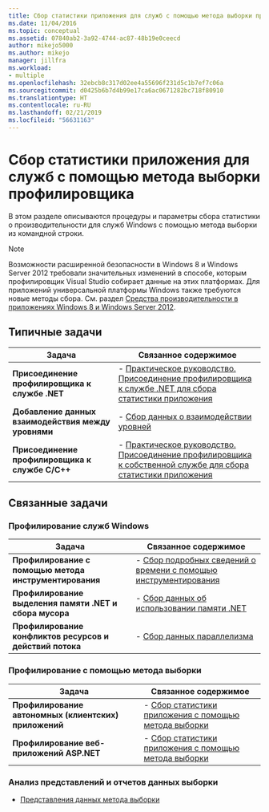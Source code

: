 ```yaml
---
title: Сбор статистики приложения для служб с помощью метода выборки профилировщика | Документы Майкрософт
ms.date: 11/04/2016
ms.topic: conceptual
ms.assetid: 07840ab2-3a92-4744-ac87-48b19e0ceecd
author: mikejo5000
ms.author: mikejo
manager: jillfra
ms.workload:
- multiple
ms.openlocfilehash: 32ebcb8c317d02ee4a55696f231d5c1b7ef7c06a
ms.sourcegitcommit: d0425b6b7d4b99e17ca6ac0671282bc718f80910
ms.translationtype: HT
ms.contentlocale: ru-RU
ms.lasthandoff: 02/21/2019
ms.locfileid: "56631163"
---
```

# <a name="collect-application-statistics-for-services-by-using-the-profiler-sampling-method"></a>Сбор статистики приложения для служб с помощью метода выборки профилировщика
В этом разделе описываются процедуры и параметры сбора статистики о производительности для служб Windows с помощью метода выборки из командной строки.

> [!NOTE]
>  Возможности расширенной безопасности в Windows 8 и Windows Server 2012 требовали значительных изменений в способе, которым профилировщик Visual Studio собирает данные на этих платформах. Для приложений универсальной платформы Windows также требуются новые методы сбора. См. раздел [Средства производительности в приложениях Windows 8 и Windows Server 2012](../profiling/performance-tools-on-windows-8-and-windows-server-2012-applications.md).

## <a name="common-tasks"></a>Типичные задачи

|Задача|Связанное содержимое|
|----------|---------------------|
|**Присоединение профилировщика к службе .NET**|-   [Практическое руководство. Присоединение профилировщика к службе .NET для сбора статистики приложения](../profiling/how-to-attach-the-profiler-to-a-dotnet-service-to-collect-application-statistics-by-using-the-command-line.md)|
|**Добавление данных взаимодействия между уровнями**|-   [Сбор данных о взаимодействии уровней](../profiling/adding-tier-interaction-data-from-the-command-line.md)|
|**Присоединение профилировщика к службе C/C++**|-   [Практическое руководство. Присоединение профилировщика к собственной службе для сбора статистики приложения](../profiling/how-to-attach-the-profiler-to-a-native-service-to-collect-application-statistics-by-using-the-command-line.md)|

## <a name="related-tasks"></a>Связанные задачи

### <a name="profile-windows-services"></a>Профилирование служб Windows

|Задача|Связанное содержимое|
|----------|---------------------|
|**Профилирование с помощью метода инструментирования**|-   [Сбор подробных сведений о времени с помощью инструментирования](../profiling/collecting-detailed-timing-data-for-services-by-using-the-instrumentation-method.md)|
|**Профилирование выделения памяти .NET и сбора мусора**|-   [Сбор данных об использовании памяти .NET](../profiling/collecting-memory-data-from-dotnet-framework-services-by-using-the-profiler-command-line.md)|
|**Профилирование конфликтов ресурсов и действий потока**|-   [Сбор данных параллелизма](../profiling/collecting-concurrency-data-for-a-service-by-using-the-profiler-command-line.md)|


### <a name="profile-by-using-the-sampling-method"></a>Профилирование с помощью метода выборки

|Задача|Связанное содержимое|
|----------|---------------------|
|**Профилирование автономных (клиентских) приложений**|-   [Сбор статистики приложения с помощью метода выборки](../profiling/collecting-application-statistics-for-stand-alone-applications.md)|
|**Профилирование веб-приложений ASP.NET**|-   [Сбор статистики приложения с помощью метода выборки](../profiling/collecting-application-statistics-for-aspnet-using-the-profiler-sampling-method.md)|

### <a name="analyze-sampling-data-views-and-reports"></a>Анализ представлений и отчетов данных выборки
- [Представления данных метода выборки](../profiling/profiler-sampling-method-data-views.md)

